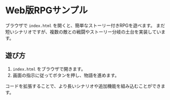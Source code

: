 # Web版RPGサンプル

ブラウザで `index.html` を開くと、簡単なストーリー付きRPGを遊べます。
まだ短いシナリオですが、複数の敵との戦闘やストーリー分岐の土台を実装しています。

## 遊び方
1. `index.html` をブラウザで開きます。
2. 画面の指示に従ってボタンを押し、物語を進めます。

コードを拡張することで、より長いシナリオや追加機能を組み込むことができます。
